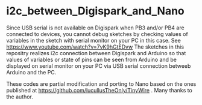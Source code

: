 # i2c_between_Digispark_and_Nano

Since USB serial is not available on Digispark when PB3 and/or PB4 are connected to devices,
you cannot debug sketches by checking values of variables in the sketch with serial monitor
on your PC in this case. See https://www.youtube.com/watch?v=7vK9hGtEDvw
The sketches in this repositry realizes i2c connection between Digispark and Arduino
so that values of variables or state of pins can be seen from Arduino and be displayed on serial monitor
on your PC via USB serial connection betweeb Arduino and the PC.

These codes are partial modification and porting to Nano based on the ones published
at https://github.com/lucullusTheOnly/TinyWire .
Many thanks to the author.
